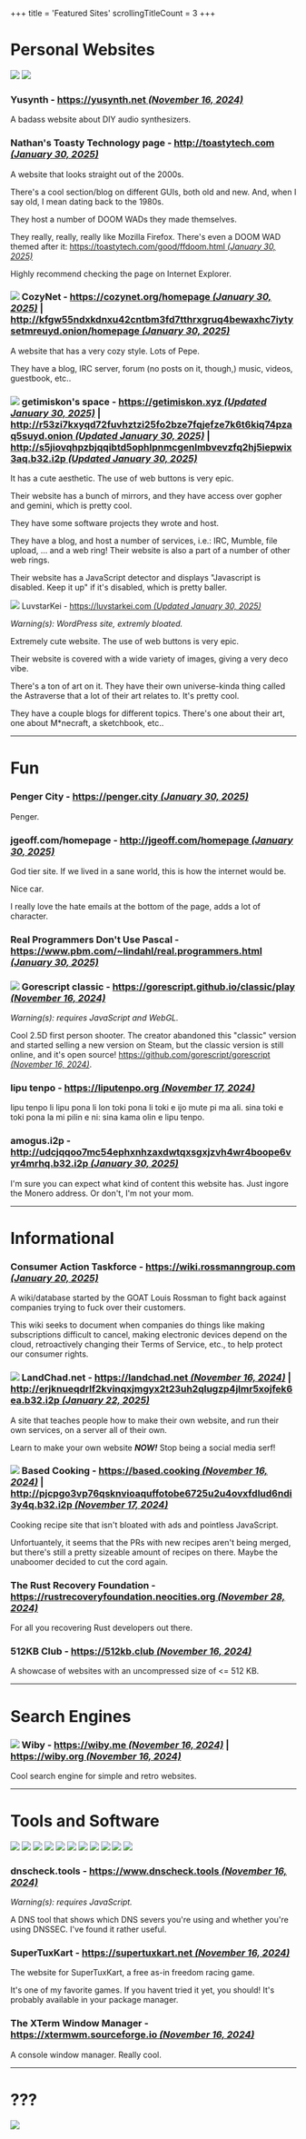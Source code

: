 +++
title               = 'Featured Sites'
scrollingTitleCount = 3
+++

# Personal Websites

[![](/web-buttons/shmage.xyz.gif)](https://shmage.xyz "Updated July 26, 2024")
[![](/web-buttons/nergen.net.webp)](https://nergen.net "Updated July 26, 2024")

### Yusynth - [https://yusynth.net *(November 16, 2024)*](https://yusynth.net)

A badass website about DIY audio synthesizers.

### Nathan's Toasty Technology page - [http://toastytech.com *(January 30, 2025)*](http://toastytech.com)

A website that looks straight out of the 2000s.

There's a cool section/blog on different GUIs, both old and new. And, when I say
old, I mean dating back to the 1980s.

They host a number of DOOM WADs they made themselves.

They really, really, really like Mozilla Firefox. There's even a DOOM WAD themed
after it:
[https://toastytech.com/good/ffdoom.html *(January 30, 2025)*](https://toastytech.com/good/ffdoom.html)

Highly recommend checking the page on Internet Explorer.

### ![](/web-buttons/cozynet.org.gif) CozyNet - [https://cozynet.org/homepage *(January 30, 2025)*](https://cozynet.org/homepage) | [http://kfgw55ndxkdnxu42cntbm3fd7tthrxgruq4bewaxhc7iytysetmreuyd.onion/homepage *(January 30, 2025)*](http://kfgw55ndxkdnxu42cntbm3fd7tthrxgruq4bewaxhc7iytysetmreuyd.onion/homepage)

A website that has a very cozy style. Lots of Pepe.

They have a blog, IRC server, forum (no posts on it, though,) music, videos,
guestbook, etc..

### ![](/web-buttons/getimiskon.xyz.webp) getimiskon's space - [https://getimiskon.xyz *(Updated January 30, 2025)*](https://getimiskon.xyz) | [http://r53zi7kxyqd72fuvhztzi25fo2bze7fqjefze7k6t6kiq74pzaq5suyd.onion *(Updated January 30, 2025)*](http://r53zi7kxyqd72fuvhztzi25fo2bze7fqjefze7k6t6kiq74pzaq5suyd.onion) | [http://s5jiovqhpzbjqqibtd5ophlpnmcgenlmbvevzfq2hj5iepwix3aq.b32.i2p *(Updated January 30, 2025)*](http://s5jiovqhpzbjqqibtd5ophlpnmcgenlmbvevzfq2hj5iepwix3aq.b32.i2p)

It has a cute aesthetic. The use of web buttons is very epic.

Their website has a bunch of mirrors, and they have access over gopher and
gemini, which is pretty cool.

They have some software projects they wrote and host.

They have a blog, and host a number of services, i.e.: IRC, Mumble, file upload,
... and a web ring! Their website is also a part of a number of other web rings.

Their website has a JavaScript detector and displays "Javascript is
disabled. Keep it up" if it's disabled, which is pretty baller.

![](/web-buttons/luvstarkei.com.webp) LuvstarKei - [https://luvstarkei.com *(Updated January 30, 2025)*](https://luvstarkei.com)

*Warning(s): WordPress site, extremly bloated.*

Extremely cute website. The use of web buttons is very epic.

Their website is covered with a wide variety of images, giving a very deco vibe.

There's a ton of art on it. They have their own universe-kinda thing called the
Astraverse that a lot of their art relates to. It's pretty cool.

They have a couple blogs for different topics. There's one about their art, one
about M*necraft, a sketchbook, etc..

---

# Fun

### Penger City - [https://penger.city *(January 30, 2025)*](https://penger.city)

Penger.

### jgeoff.com/homepage - [http://jgeoff.com/homepage *(January 30, 2025)*](http://jgeoff.com/homepage/)

God tier site. If we lived in a sane world, this is how the internet would be.

Nice car.

I really love the hate emails at the bottom of the page, adds a lot of
character.

### Real Programmers Don't Use Pascal - [https://www.pbm.com/~lindahl/real.programmers.html *(January 30, 2025)*](https://www.pbm.com/~lindahl/real.programmers.html)

### ![](/web-buttons/gorescript.github.io.webp) Gorescript classic - [https://gorescript.github.io/classic/play *(November 16, 2024)*](https://gorescript.github.io/classic/play)

*Warning(s): requires JavaScript and WebGL.*

Cool 2.5D first person shooter. The creator abandoned this "classic" version and
started selling a new version on Steam, but the classic version is still online,
and it's open source!
[https://github.com/gorescript/gorescript *(November 16, 2024)*](https://github.com/gorescript/gorescript).

### lipu tenpo - [https://liputenpo.org *(November 17, 2024)*](https://liputenpo.org/)

lipu tenpo li lipu pona li lon toki pona li toki e ijo mute pi ma ali. sina toki
e toki pona la mi pilin e ni: sina kama olin e lipu tenpo.

### amogus.i2p - [http://udcjqqoo7mc54ephxnhzaxdwtqxsgxjzvh4wr4boope6vyr4mrhq.b32.i2p *(January 30, 2025)*](http://udcjqqoo7mc54ephxnhzaxdwtqxsgxjzvh4wr4boope6vyr4mrhq.b32.i2p/)

I'm sure you can expect what kind of content this website has. Just ingore the
Monero address. Or don't, I'm not your mom.

---

# Informational

### Consumer Action Taskforce - [https://wiki.rossmanngroup.com *(January 20, 2025)*](https://wiki.rossmanngroup.com)

A wiki/database started by the GOAT Louis Rossman to fight back against
companies trying to fuck over their customers.

This wiki seeks to document when companies do things like making subscriptions
difficult to cancel, making electronic devices depend on the cloud,
retroactively changing their Terms of Service, etc., to help protect our
consumer rights.

### ![](/web-buttons/landchad.net.gif) LandChad.net - [https://landchad.net *(November 16, 2024)*](https://landchad.net) | [http://erjknueqdrlf2kvinqxjmgyx2t23uh2qlugzp4jlmr5xojfek6ea.b32.i2p *(January 22, 2025)*](http://erjknueqdrlf2kvinqxjmgyx2t23uh2qlugzp4jlmr5xojfek6ea.b32.i2p/)

A site that teaches people how to make their own website, and run their own
services, on a server all of their own.

Learn to make your own website ***NOW!*** Stop being a social media serf!

### ![](/web-buttons/based.cooking.webp) Based Cooking - [https://based.cooking *(November 16, 2024)*](https://based.cooking) | [http://pjcpgo3vp76qsknvioaquffotobe6725u2u4ovxfdlud6ndi3y4q.b32.i2p *(November 17, 2024)*](http://pjcpgo3vp76qsknvioaquffotobe6725u2u4ovxfdlud6ndi3y4q.b32.i2p/)

Cooking recipe site that isn't bloated with ads and pointless
JavaScript.

Unfortuantely, it seems that the PRs with new recipes aren't being merged, but
there's still a pretty sizeable amount of recipes on there. Maybe the unaboomer
decided to cut the cord again.

### The Rust Recovery Foundation - [https://rustrecoveryfoundation.neocities.org *(November 28, 2024)*](https://rustrecoveryfoundation.neocities.org/)

For all you recovering Rust developers out there.

### 512KB Club - [https://512kb.club *(November 16, 2024)*](https://512kb.club)

A showcase of websites with an uncompressed size of <= 512 KB.

---

# Search Engines

### ![](/web-buttons/wiby.me.webp) Wiby - [https://wiby.me *(November 16, 2024)*](https://wiby.me) | [https://wiby.org *(November 16, 2024)*](https://wiby.org)

Cool search engine for simple and retro websites.

---

# Tools and Software

[![](/web-buttons/kde.org.gif)](https://kde.org "Updated July 26, 2024")
[![](/web-buttons/gnu.org-emacs.webp)](https://www.gnu.org/software/emacs "Updated July 26, 2024")
[![](/web-buttons/geti2p.net.webp)](https://geti2p.net "Updated July 26, 2024")
[![](/web-buttons/keepassxc.org.webp)](https://keepassxc.org "Updated July 26, 2024")
[![](/web-buttons/librewolf.net.webp)](https://librewolf.net "Updated July 26, 2024")
[![](/web-buttons/torproject.org.webp)](https://torproject.org "Updated July 26, 2024")
[![](/web-buttons/gnu.org.webp)](https://gnu.org "Updated July 26, 2024")
[![](/web-buttons/ublockorigin.com.webp)](https://ublockorigin.com "Updated July 26, 2024")
[![](/web-buttons/debian.org.webp)](https://debian.org "Updated July 26, 2024")
[![](/web-buttons/voidlinux.org.webp)](https://voidlinux.org/ "Updated October 30, 2024")
[![](/web-buttons/gimp.org.webp)](https://www.gimp.org/ "Updated November 16, 2024")

### dnscheck.tools - [https://www.dnscheck.tools *(November 16, 2024)*](https://www.dnscheck.tools/)

*Warning(s): requires JavaScript.*

A DNS tool that shows which DNS severs you're using and whether you're using
DNSSEC. I've found it rather useful.

### SuperTuxKart - [https://supertuxkart.net *(November 16, 2024)*](https://supertuxkart.net)

The website for SuperTuxKart, a free as-in freedom racing game.

It's one of my favorite games. If you havent tried it yet, you should! It's
probably available in your package manager.

### The XTerm Window Manager - [https://xtermwm.sourceforge.io *(November 16, 2024)*](https://xtermwm.sourceforge.io)

A console window manager. Really cool.

---

# ???

[![](/web-buttons/lain.angelic-trust.net.webp)](https://lain.angelic-trust.net "Updated November 16, 2024")
